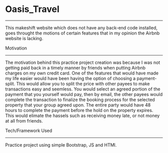 # Oasis_Travel
___________________________________________________________
This makeshift website which does not have any back-end code installed, goes throught the motions of certain features that in my opinion the Airbnb website is lacking.

Motivation
___________________________________________________________
The motivation behind this practice project creation was because I was not getting paid back in a timely manner by friends when putting Airbnb charges on my own credit card. 
One of the features that would have made my life easier would have been having the option of choosing a payment-split. This would allow you to split the price with other payees to make transactions easy and seemless. You would select an agreed portion of the payment that you yourself would pay, then by email, the other payees would complete the transaction to finalize the booking process for the selected property that your group agreed upon. The entire party would have 48 hours to complete the payment before the hold on the property expires. This would elimate the hassels such as receiving money late, or not money at all from friends.

Tech/Framework Used
___________________________________________________________
Practice project using simple Bootstrap, JS and HTMl. 

